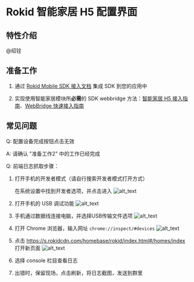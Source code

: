 # Rokid 智能家居 H5 配置界面

## 特性介绍

@绍铨

## 准备工作

1. 通过 [Rokid Mobile SDK 接入文档](https://rokid.github.io/mobile-sdk-android-docs/) 集成 SDK 到您的应用中

2. 实现使用智能家居模块所**必需**的 SDK webbridge 方法：[智能家居 H5 接入指南](https://rokid.github.io/mobile-sdk-android-docs/resource/63_homebase.html)、[WebBridge 快速接入指南](https://rokid.github.io/mobile-sdk-android-docs/resource/71_use_bridge.html)


## 常见问题

Q: 配置设备完成按钮点击无效

A: 请确认 "准备工作2" 中的工作已经完成

Q: 前端日志抓取步骤：


1. 打开手机的开发者模式（请自行搜索开发者模式打开方式）

	在系统设置中找到开发者选项，并点击进入
    ![alt_text](https://s.rokidcdn.com/homebase/upload/Byn5u506m.png "image_tooltip")


	

2. 打开手机的 USB 调试功能
![alt_text](https://s.rokidcdn.com/homebase/upload/B1qpOcApX.jpeg "image_tooltip")
3. 手机通过数据线连接电脑，并选择USB传输文件选项
![alt_text](https://s.rokidcdn.com/homebase/upload/S1VlK9R6X.png "image_tooltip")
4. 打开 Chrome 浏览器，输入网址 `chrome://inspect/#devices`
![alt_text](https://s.rokidcdn.com/homebase/upload/Syf7FcRaQ.png "image_tooltip")

5. 点击 https://s.rokidcdn.com/homebase/rokid/index.html#/homes/index 打开新页面
![alt_text](https://s.rokidcdn.com/homebase/upload/ryx2BF9AaQ.png "image_tooltip")

6. 选择 console 栏目查看日志
7. 出错时，保留现场，点击刷新，将日志截图，发送到群里

